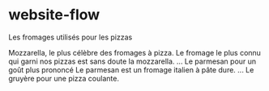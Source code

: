 # website-flow

Les fromages utilisés pour les pizzas

Mozzarella, le plus célèbre des fromages à pizza. Le fromage le plus connu qui garni nos pizzas est sans doute la mozzarella. ...
Le parmesan pour un goût plus prononcé Le parmesan est un fromage italien à pâte dure. ...
Le gruyère pour une pizza coulante.
